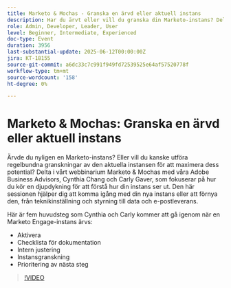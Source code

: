 ```yaml
---
title: Marketo & Mochas - Granska en ärvd eller aktuell instans
description: Har du ärvt eller vill du granska din Marketo-instans? Delta i Adobe Advisors Cynthia Chang & Carly Gaver och lär dig fem viktiga steg för att granska och optimera din Marketo Engage.
role: Admin, Developer, Leader, User
level: Beginner, Intermediate, Experienced
doc-type: Event
duration: 3956
last-substantial-update: 2025-06-12T00:00:00Z
jira: KT-18155
source-git-commit: a6dc33c7c991f949fd72539525e64af57520778f
workflow-type: tm+mt
source-wordcount: '158'
ht-degree: 0%

---
```



# Marketo &amp; Mochas: Granska en ärvd eller aktuell instans

Ärvde du nyligen en Marketo-instans? Eller vill du kanske utföra regelbundna granskningar av den aktuella instansen för att maximera dess potential? Delta i vårt webbinarium Marketo &amp; Mochas med våra Adobe Business Advisors, Cynthia Chang och Carly Gaver, som fokuserar på hur du kör en djupdykning för att förstå hur din instans ser ut. Den här sessionen hjälper dig att komma igång med din nya instans eller att förnya den, från teknikinställning och styrning till data och e-postleverans.

Här är fem huvudsteg som Cynthia och Carly kommer att gå igenom när en Marketo Engage-instans ärvs:

- Aktivera
- Checklista för dokumentation
- Intern justering
- Instansgranskning
- Prioritering av nästa steg

>[!VIDEO](https://video.tv.adobe.com/v/3459034/?learn=on&enablevpops)

